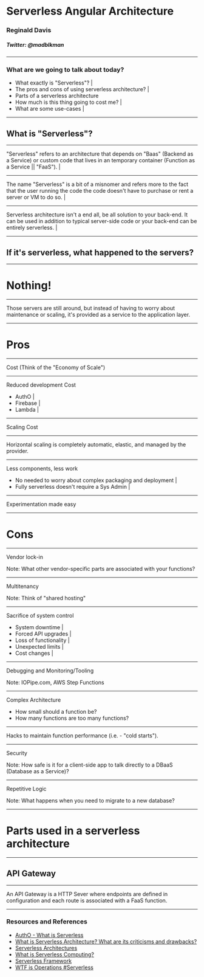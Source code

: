 # Serverless Angular Architecture
### Reginald Davis

##### Twitter: @madblkman

---

### What are we going to talk about today?

- What exactly is "Serverless"? |
- The pros and cons of using serverless architecture? |
- Parts of a serverless architecture
- How much is this thing going to cost me? |
- What are some use-cases |

---

## What is "Serverless"?

---

"Serverless" refers to an architecture that depends on "Baas" (Backend as a Service) or custom code that lives in an temporary container (Function as a Service || "FaaS"). |

---

The name "Serverless" is a bit of a misnomer and refers more to the fact that the user running the code the code doesn't have to purchase or rent a server or VM to do so. |

---

Serverless architecture isn't a end all, be all solution to your back-end. It can be used in addition to typical server-side code or your back-end can be entirely serverless. |

---

## If it's serverless, what happened to the servers?

---

# Nothing!

---

Those servers are still around, but instead of having to worry about maintenance or scaling, it's provided as a service to the application layer.

---

# Pros

---

Cost (Think of the "Economy of Scale")

---

Reduced development Cost

- AuthO |
- Firebase |
- Lambda |

---

Scaling Cost

---

Horizontal scaling is completely automatic, elastic, and managed by the provider.

---

Less components, less work

- No needed to worry about complex packaging and deployment |
- Fully serverless doesn't require a Sys Admin |

---

Experimentation made easy

---

# Cons

---

Vendor lock-in

Note: What other vendor-specific parts are associated with your functions?

---

Multitenancy

Note: Think of "shared hosting"

---

Sacrifice of system control

- System downtime |
- Forced API upgrades |
- Loss of functionality |
- Unexpected limits |
- Cost changes |

---

Debugging and Monitoring/Tooling

Note: IOPipe.com, AWS Step Functions

---

Complex Architecture

- How small should a function be?
- How many functions are too many functions?

---

Hacks to maintain function performance (i.e. - "cold starts").

---

Security

Note: How safe is it for a client-side app to talk directly to a DBaaS (Database as a Service)?

---

Repetitive Logic

Note: What happens when you need to migrate to a new database?

---

# Parts used in a serverless architecture

---

## API Gateway

---

An API Gateway is a HTTP Sever where endpoints are defined in configuration and each route is associated with a FaaS function.

---

### Resources and References

- [AuthO - What is Serverless](https://auth0.com/blog/what-is-serverless/)
- [What is Serverless Architecture? What are its criticisms and drawbacks?](https://medium.com/@MarutiTech/what-is-serverless-architecture-what-are-its-criticisms-and-drawbacks-928659f9899a)
- [Serverless Architectures](https://martinfowler.com/articles/serverless.html)
- [What is Serverless Computing?](https://www.iron.io/what-is-serverless-computing/)
- [Serverless Framework](https://serverless.com/)
- [WTF is Operations #Serverless](https://charity.wtf/2016/05/31/wtf-is-operations-serverless/)
